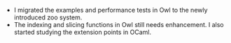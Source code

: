- I migrated the examples and performance tests in Owl to the newly introduced zoo system.
- The indexing and slicing functions in Owl still needs enhancement. I also started studying the extension points in OCaml.
